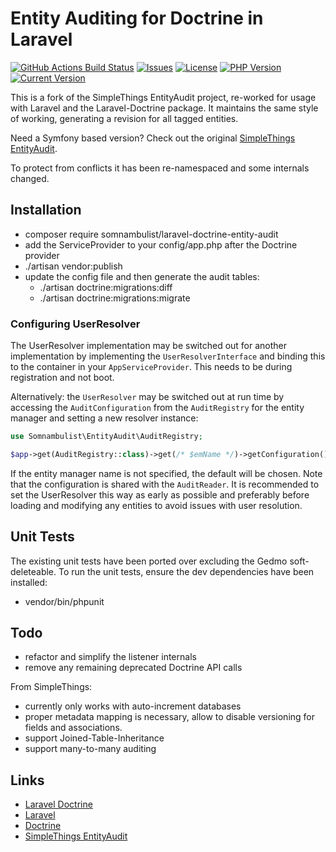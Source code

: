 # Entity Auditing for Doctrine in Laravel

[![GitHub Actions Build Status](https://img.shields.io/github/workflow/status/somnambulist-tech/laravel-doctrine-entity-audit/tests?logo=github)](https://github.com/somnambulist-tech/laravel-doctrine-entity-audit/actions?query=workflow%3Atests)
[![Issues](https://img.shields.io/github/issues/somnambulist-tech/laravel-doctrine-entity-audit?logo=github)](https://github.com/somnambulist-tech/laravel-doctrine-entity-audit/issues)
[![License](https://img.shields.io/github/license/somnambulist-tech/laravel-doctrine-entity-audit?logo=github)](https://github.com/somnambulist-tech/laravel-doctrine-entity-audit/blob/master/LICENSE)
[![PHP Version](https://img.shields.io/packagist/php-v/somnambulist/laravel-doctrine-entity-audit?logo=php&logoColor=white)](https://packagist.org/packages/somnambulist/laravel-doctrine-entity-audit)
[![Current Version](https://img.shields.io/packagist/v/somnambulist/laravel-doctrine-entity-audit?logo=packagist&logoColor=white)](https://packagist.org/packages/somnambulist/laravel-doctrine-entity-audit)

This is a fork of the SimpleThings EntityAudit project, re-worked for usage with Laravel
and the Laravel-Doctrine package. It maintains the same style of working, generating a
revision for all tagged entities.

Need a Symfony based version? Check out the original [SimpleThings EntityAudit](https://github.com/simplethings/EntityAudit).

To protect from conflicts it has been re-namespaced and some internals changed.

## Installation

 * composer require somnambulist/laravel-doctrine-entity-audit
 * add the ServiceProvider to your config/app.php after the Doctrine provider
 * ./artisan vendor:publish
 * update the config file and then generate the audit tables:
   * ./artisan doctrine:migrations:diff
   * ./artisan doctrine:migrations:migrate

### Configuring UserResolver

The UserResolver implementation may be switched out for another implementation by implementing the
`UserResolverInterface` and binding this to the container in your `AppServiceProvider`. This needs
to be during registration and not boot.

Alternatively: the `UserResolver` may be switched out at run time by accessing the `AuditConfiguration`
from the `AuditRegistry` for the entity manager and setting a new resolver instance:

```php
use Somnambulist\EntityAudit\AuditRegistry;

$app->get(AuditRegistry::class)->get(/* $emName */)->getConfiguration()->setUserResolver($resolver);
```

If the entity manager name is not specified, the default will be chosen. Note that the configuration
is shared with the `AuditReader`. It is recommended to set the UserResolver this way as early as
possible and preferably before loading and modifying any entities to avoid issues with user resolution.

## Unit Tests

The existing unit tests have been ported over excluding the Gedmo soft-deleteable.
To run the unit tests, ensure the dev dependencies have been installed:

 * vendor/bin/phpunit

## Todo

 * refactor and simplify the listener internals
 * remove any remaining deprecated Doctrine API calls

From SimpleThings:

 * currently only works with auto-increment databases
 * proper metadata mapping is necessary, allow to disable versioning for fields and associations.
 * support Joined-Table-Inheritance
 * support many-to-many auditing

## Links

 * [Laravel Doctrine](http://laraveldoctrine.org)
 * [Laravel](http://laravel.com)
 * [Doctrine](http://doctrine-project.org)
 * [SimpleThings EntityAudit](https://github.com/simplethings/EntityAudit)
